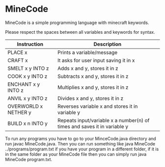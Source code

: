 # MineCode

MineCode is a simple programming language with minecraft keywords.

Please respect the spaces between all variables and keywords for syntax.

| Instruction | Description |
| ------ | ------ |
| PLACE x | Prints a variable/message |
| CRAFT x | It asks for user input saving it in x |
| SMELT x y INTO z | Adds x and y, stores it in z |
| COOK x y INTO z | Subtracts x and y, stores it in z |
| ENCHANT x y INTO z | Multiplies x and y, stores it in z |
| ANVIL x y INTO z | Divides x and y, stores it in z |
| OVERWORLD x NETHER y | Reverses variable x and stores it in variable y |
| BUILD x n INTO y | Repeats input/variable x a number(n) of times and saves it in variable y |


To run any programs you have to go to your MinceCode.java directory and run javac MineCode.java. Then you can run something like java MineCode ../programs/program.txt if you have your program in a different folder, if it is in the same folder as your MineCode file then you can simply run java MineCode program.txt.


